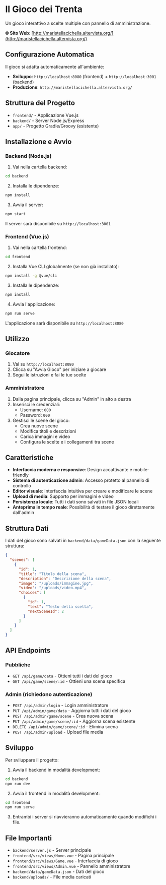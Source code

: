 # Il Gioco dei Trenta

Un gioco interattivo a scelte multiple con pannello di amministrazione.

**🌐 Sito Web**: [http://maristellacichella.altervista.org/](http://maristellacichella.altervista.org/)

## Configurazione Automatica

Il gioco si adatta automaticamente all'ambiente:
- **Sviluppo**: `http://localhost:8080` (frontend) + `http://localhost:3001` (backend)
- **Produzione**: `http://maristellacichella.altervista.org/`

## Struttura del Progetto

- `frontend/` - Applicazione Vue.js
- `backend/` - Server Node.js/Express
- `app/` - Progetto Gradle/Groovy (esistente)

## Installazione e Avvio

### Backend (Node.js)

1. Vai nella cartella backend:
```bash
cd backend
```

2. Installa le dipendenze:
```bash
npm install
```

3. Avvia il server:
```bash
npm start
```

Il server sarà disponibile su `http://localhost:3001`

### Frontend (Vue.js)

1. Vai nella cartella frontend:
```bash
cd frontend
```

2. Installa Vue CLI globalmente (se non già installato):
```bash
npm install -g @vue/cli
```

3. Installa le dipendenze:
```bash
npm install
```

4. Avvia l'applicazione:
```bash
npm run serve
```

L'applicazione sarà disponibile su `http://localhost:8080`

## Utilizzo

### Giocatore

1. Vai su `http://localhost:8080`
2. Clicca su "Avvia Gioco" per iniziare a giocare
3. Segui le istruzioni e fai le tue scelte

### Amministratore

1. Dalla pagina principale, clicca su "Admin" in alto a destra
2. Inserisci le credenziali:
   - Username: `000`
   - Password: `000`
3. Gestisci le scene del gioco:
   - Crea nuove scene
   - Modifica titoli e descrizioni
   - Carica immagini e video
   - Configura le scelte e i collegamenti tra scene

## Caratteristiche

- **Interfaccia moderna e responsive**: Design accattivante e mobile-friendly
- **Sistema di autenticazione admin**: Accesso protetto al pannello di controllo
- **Editor visuale**: Interfaccia intuitiva per creare e modificare le scene
- **Upload di media**: Supporto per immagini e video
- **Persistenza locale**: Tutti i dati sono salvati in file JSON locali
- **Anteprima in tempo reale**: Possibilità di testare il gioco direttamente dall'admin

## Struttura Dati

I dati del gioco sono salvati in `backend/data/gameData.json` con la seguente struttura:

```json
{
  "scenes": [
    {
      "id": 1,
      "title": "Titolo della scena",
      "description": "Descrizione della scena",
      "image": "/uploads/immagine.jpg",
      "video": "/uploads/video.mp4",
      "choices": [
        {
          "id": 1,
          "text": "Testo della scelta",
          "nextSceneId": 2
        }
      ]
    }
  ]
}
```

## API Endpoints

### Pubbliche
- `GET /api/game/data` - Ottieni tutti i dati del gioco
- `GET /api/game/scene/:id` - Ottieni una scena specifica

### Admin (richiedono autenticazione)
- `POST /api/admin/login` - Login amministratore
- `PUT /api/admin/game/data` - Aggiorna tutti i dati del gioco
- `POST /api/admin/game/scene` - Crea nuova scena
- `PUT /api/admin/game/scene/:id` - Aggiorna scena esistente
- `DELETE /api/admin/game/scene/:id` - Elimina scena
- `POST /api/admin/upload` - Upload file media

## Sviluppo

Per sviluppare il progetto:

1. Avvia il backend in modalità development:
```bash
cd backend
npm run dev
```

2. Avvia il frontend in modalità development:
```bash
cd frontend
npm run serve
```

3. Entrambi i server si riavvieranno automaticamente quando modifichi i file.

## File Importanti

- `backend/server.js` - Server principale
- `frontend/src/views/Home.vue` - Pagina principale
- `frontend/src/views/Game.vue` - Interfaccia di gioco
- `frontend/src/views/Admin.vue` - Pannello amministratore
- `backend/data/gameData.json` - Dati del gioco
- `backend/uploads/` - File media caricati
